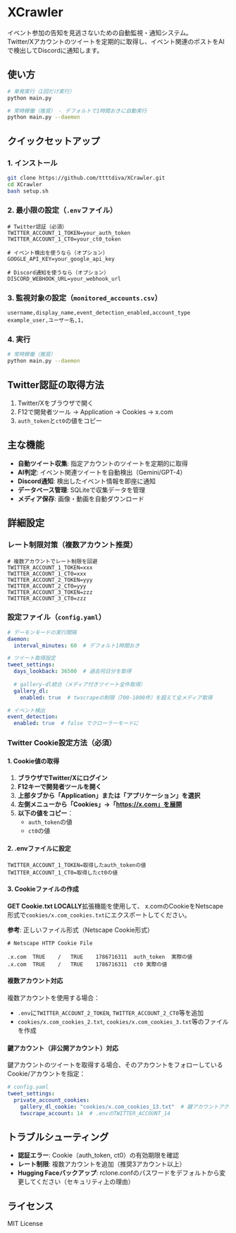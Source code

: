 # XCrawler

イベント参加の告知を見逃さないための自動監視・通知システム。  
Twitter/Xアカウントのツイートを定期的に取得し、イベント関連のポストをAIで検出してDiscordに通知します。

## 使い方

```bash
# 単発実行（1回だけ実行）
python main.py

# 常時稼働（推奨） - デフォルトで1時間おきに自動実行
python main.py --daemon
```

## クイックセットアップ

### 1. インストール
```bash
git clone https://github.com/ttttdiva/XCrawler.git
cd XCrawler
bash setup.sh
```

### 2. 最小限の設定（`.env`ファイル）
```env
# Twitter認証（必須）
TWITTER_ACCOUNT_1_TOKEN=your_auth_token
TWITTER_ACCOUNT_1_CT0=your_ct0_token

# イベント検出を使うなら（オプション）
GOOGLE_API_KEY=your_google_api_key

# Discord通知を使うなら（オプション）
DISCORD_WEBHOOK_URL=your_webhook_url
```

### 3. 監視対象の設定（`monitored_accounts.csv`）
```csv
username,display_name,event_detection_enabled,account_type
example_user,ユーザー名,1,
```

### 4. 実行
```bash
# 常時稼働（推奨）
python main.py --daemon
```

## Twitter認証の取得方法

1. Twitter/Xをブラウザで開く
2. F12で開発者ツール → Application → Cookies → x.com
3. `auth_token`と`ct0`の値をコピー

## 主な機能

- **自動ツイート収集**: 指定アカウントのツイートを定期的に取得
- **AI判定**: イベント関連ツイートを自動検出（Gemini/GPT-4）
- **Discord通知**: 検出したイベント情報を即座に通知
- **データベース管理**: SQLiteで収集データを管理
- **メディア保存**: 画像・動画を自動ダウンロード

## 詳細設定

### レート制限対策（複数アカウント推奨）

```env
# 複数アカウントでレート制限を回避
TWITTER_ACCOUNT_1_TOKEN=xxx
TWITTER_ACCOUNT_1_CT0=xxx
TWITTER_ACCOUNT_2_TOKEN=yyy
TWITTER_ACCOUNT_2_CT0=yyy
TWITTER_ACCOUNT_3_TOKEN=zzz
TWITTER_ACCOUNT_3_CT0=zzz
```

### 設定ファイル（`config.yaml`）

```yaml
# デーモンモードの実行間隔
daemon:
  interval_minutes: 60  # デフォルト1時間おき

# ツイート取得設定
tweet_settings:
  days_lookback: 36500  # 過去何日分を取得
  
  # gallery-dl統合（メディア付きツイート全件取得）
  gallery_dl:
    enabled: true  # twscrapeの制限（700-1000件）を超えて全メディア取得

# イベント検出
event_detection:
  enabled: true  # false でクローラーモードに
```

### Twitter Cookie設定方法（必須）

#### 1. Cookie値の取得
1. **ブラウザでTwitter/Xにログイン**
2. **F12キーで開発者ツールを開く**
3. **上部タブから「Application」または「アプリケーション」を選択**
4. **左側メニューから「Cookies」→「https://x.com」を展開**
5. **以下の値をコピー**：
   - `auth_token`の値
   - `ct0`の値

#### 2. .envファイルに設定
```env
TWITTER_ACCOUNT_1_TOKEN=取得したauth_tokenの値
TWITTER_ACCOUNT_1_CT0=取得したct0の値
```

#### 3. Cookieファイルの作成
**GET Cookie.txt LOCALLY**拡張機能を使用して、
x.comのCookieをNetscape形式で`cookies/x.com_cookies.txt`にエクスポートしてください。

**参考**: 正しいファイル形式（Netscape Cookie形式）
```
# Netscape HTTP Cookie File

.x.com	TRUE	/	TRUE	1786716311	auth_token	実際の値
.x.com	TRUE	/	TRUE	1786716311	ct0	実際の値
```

#### 複数アカウント対応
複数アカウントを使用する場合：
- `.env`に`TWITTER_ACCOUNT_2_TOKEN`, `TWITTER_ACCOUNT_2_CT0`等を追加
- `cookies/x.com_cookies_2.txt`, `cookies/x.com_cookies_3.txt`等のファイルを作成

#### 鍵アカウント（非公開アカウント）対応
鍵アカウントのツイートを取得する場合、そのアカウントをフォローしているCookie/アカウントを指定：
```yaml
# config.yaml
tweet_settings:
  private_account_cookies:
    gallery_dl_cookie: "cookies/x.com_cookies_13.txt"  # 鍵アカウントアクセス用Cookie
    twscrape_account: 14  # .envのTWITTER_ACCOUNT_14
```

## トラブルシューティング

- **認証エラー**: Cookie（auth_token, ct0）の有効期限を確認
- **レート制限**: 複数アカウントを追加（推奨3アカウント以上）
- **Hugging Faceバックアップ**: rclone.confのパスワードをデフォルトから変更してください（セキュリティ上の理由）

## ライセンス

MIT License